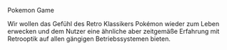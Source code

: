 Pokemon Game

Wir wollen das Gefühl des Retro Klassikers Pokémon wieder zum Leben erwecken 
und dem Nutzer eine ähnliche aber zeitgemäße Erfahrung mit Retrooptik auf 
allen gängigen Betriebssystemen bieten.

